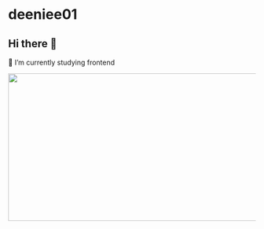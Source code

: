 # deeniee01

## Hi there 👋

🌱 I’m currently studying frontend

<!--
**deeniee/deeniee** is a ✨ _special_ ✨ repository because its `README.md` (this file) appears on your GitHub profile.

Here are some ideas to get you started:

- 🔭 I’m currently working on ...
- 🌱 I’m currently learning ...
- 👯 I’m looking to collaborate on ...
- 🤔 I’m looking for help with ...
- 💬 Ask me about ...
- 📫 How to reach me: ...
- 😄 Pronouns: ...
- ⚡ Fun fact: ...
-->

 <a href="https://github.com/devxb/gitanimals">
<img
  src="https://render.gitanimals.org/farms/deeniee"
  width="600"
  height="300"
/>
</a>
